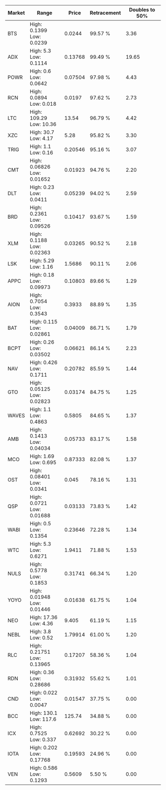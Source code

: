 | Market | Range | Price| Retracement | Doubles to 50% |
| --- | --- | --- | --- | --- |
| BTS | High: 0.1399<br />Low: 0.0239 | 0.0244 | 99.57 % | 3.36 |
| ADX | High: 5.3<br />Low: 0.1114 | 0.13768 | 99.49 % | 19.65 |
| POWR | High: 0.6<br />Low: 0.0642 | 0.07504 | 97.98 % | 4.43 |
| RCN | High: 0.0894<br />Low: 0.018 | 0.0197 | 97.62 % | 2.73 |
| LTC | High: 109.29<br />Low: 10.36 | 13.54 | 96.79 % | 4.42 |
| XZC | High: 30.7<br />Low: 4.17 | 5.28 | 95.82 % | 3.30 |
| TRIG | High: 1.1<br />Low: 0.16 | 0.20546 | 95.16 % | 3.07 |
| CMT | High: 0.06826<br />Low: 0.01652 | 0.01923 | 94.76 % | 2.20 |
| DLT | High: 0.23<br />Low: 0.0411 | 0.05239 | 94.02 % | 2.59 |
| BRD | High: 0.2361<br />Low: 0.09526 | 0.10417 | 93.67 % | 1.59 |
| XLM | High: 0.1188<br />Low: 0.02363 | 0.03265 | 90.52 % | 2.18 |
| LSK | High: 5.29<br />Low: 1.16 | 1.5686 | 90.11 % | 2.06 |
| APPC | High: 0.18<br />Low: 0.09973 | 0.10803 | 89.66 % | 1.29 |
| AION | High: 0.7054<br />Low: 0.3543 | 0.3933 | 88.89 % | 1.35 |
| BAT | High: 0.115<br />Low: 0.02861 | 0.04009 | 86.71 % | 1.79 |
| BCPT | High: 0.26<br />Low: 0.03502 | 0.06621 | 86.14 % | 2.23 |
| NAV | High: 0.426<br />Low: 0.1711 | 0.20782 | 85.59 % | 1.44 |
| GTO | High: 0.05125<br />Low: 0.02823 | 0.03174 | 84.75 % | 1.25 |
| WAVES | High: 1.1<br />Low: 0.4863 | 0.5805 | 84.65 % | 1.37 |
| AMB | High: 0.1413<br />Low: 0.04034 | 0.05733 | 83.17 % | 1.58 |
| MCO | High: 1.69<br />Low: 0.695 | 0.87333 | 82.08 % | 1.37 |
| OST | High: 0.08401<br />Low: 0.0341 | 0.045 | 78.16 % | 1.31 |
| QSP | High: 0.0721<br />Low: 0.01688 | 0.03133 | 73.83 % | 1.42 |
| WABI | High: 0.5<br />Low: 0.1354 | 0.23646 | 72.28 % | 1.34 |
| WTC | High: 5.3<br />Low: 0.6271 | 1.9411 | 71.88 % | 1.53 |
| NULS | High: 0.5778<br />Low: 0.1853 | 0.31741 | 66.34 % | 1.20 |
| YOYO | High: 0.01948<br />Low: 0.01446 | 0.01638 | 61.75 % | 1.04 |
| NEO | High: 17.36<br />Low: 4.36 | 9.405 | 61.19 % | 1.15 |
| NEBL | High: 3.8<br />Low: 0.52 | 1.79914 | 61.00 % | 1.20 |
| RLC | High: 0.21751<br />Low: 0.13965 | 0.17207 | 58.36 % | 1.04 |
| RDN | High: 0.36<br />Low: 0.28686 | 0.31932 | 55.62 % | 1.01 |
| CND | High: 0.022<br />Low: 0.0047 | 0.01547 | 37.75 % | 0.00 |
| BCC | High: 130.1<br />Low: 117.6 | 125.74 | 34.88 % | 0.00 |
| ICX | High: 0.7525<br />Low: 0.337 | 0.62692 | 30.22 % | 0.00 |
| IOTA | High: 0.202<br />Low: 0.17768 | 0.19593 | 24.96 % | 0.00 |
| VEN | High: 0.586<br />Low: 0.1293 | 0.5609 | 5.50 % | 0.00 |

